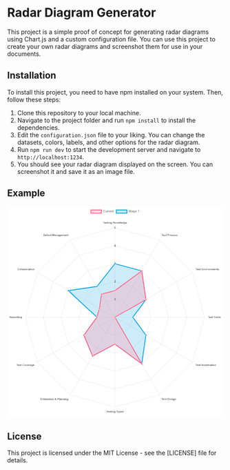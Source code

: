# Radar Diagram Generator

This project is a simple proof of concept for generating radar diagrams using Chart.js and a custom configuration file. You can use this project to create your own radar diagrams and screenshot them for use in your documents.

## Installation

To install this project, you need to have npm installed on your system. Then, follow these steps:

1. Clone this repository to your local machine.
2. Navigate to the project folder and run `npm install` to install the dependencies.
3. Edit the `configuration.json` file to your liking. You can change the datasets, colors, labels, and other options for the radar diagram.
4. Run `npm run dev` to start the development server and navigate to `http://localhost:1234`.
5. You should see your radar diagram displayed on the screen. You can screenshot it and save it as an image file.

## Example

![An example Radar diagram](images/example-screenshot.png)

## License

This project is licensed under the MIT License - see the [LICENSE] file for details.
